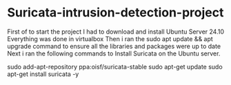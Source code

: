 # Suricata-intrusion-detection-project

First of to start the project I had to download and install Ubuntu Server 24.10
Everything was done in virtualbox 
Then i ran the sudo apt update && apt upgrade command to ensure all the libraries and packages were up to date
Next i ran the following commands to Install Suricata on the Ubuntu server.

sudo add-apt-repository ppa:oisf/suricata-stable
sudo apt-get update
sudo apt-get install suricata -y


